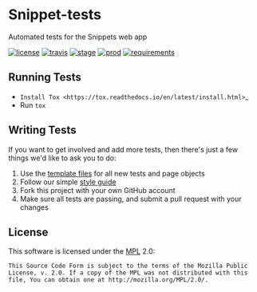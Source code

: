 Snippet-tests
=====================

Automated tests for the Snippets web app

[![license](https://img.shields.io/badge/license-MPL%202.0-blue.svg)](https://github.com/mozilla/snippets-tests/tree/master#license)
[![travis](https://img.shields.io/travis/mozilla/snippets-tests.svg?label=travis)](http://travis-ci.org/mozilla/snippets-tests/)
[![stage](https://img.shields.io/jenkins/s/https/webqa-ci.mozilla.com/snippets.stage.svg?label=stage)](https://webqa-ci.mozilla.com/job/snippets.stage/)
[![prod](https://img.shields.io/jenkins/s/https/webqa-ci.mozilla.com/snippets.prod.svg?label=prod)](https://webqa-ci.mozilla.com/job/snippets.prod/)
[![requirements](https://img.shields.io/requires/github/mozilla/snippets-tests.svg)](https://requires.io/github/mozilla/snippets-tests/requirements/?branch=master)

Running Tests
-------------

* `Install Tox <https://tox.readthedocs.io/en/latest/install.html>`_
* Run ``tox``

Writing Tests
-------------

If you want to get involved and add more tests, then there's just a few things
we'd like to ask you to do:

1. Use the [template files][GitHub Templates] for all new tests and page objects
2. Follow our simple [style guide][Style Guide]
3. Fork this project with your own GitHub account
4. Make sure all tests are passing, and submit a pull request with your changes

[GitHub Templates]: https://github.com/mozilla/mozwebqa-examples
[Style Guide]: https://wiki.mozilla.org/QA/Execution/Web_Testing/Docs/Automation/StyleGuide

License
-------
This software is licensed under the [MPL] 2.0:

    This Source Code Form is subject to the terms of the Mozilla Public
    License, v. 2.0. If a copy of the MPL was not distributed with this
    file, You can obtain one at http://mozilla.org/MPL/2.0/.

[MPL]: http://www.mozilla.org/MPL/2.0/
